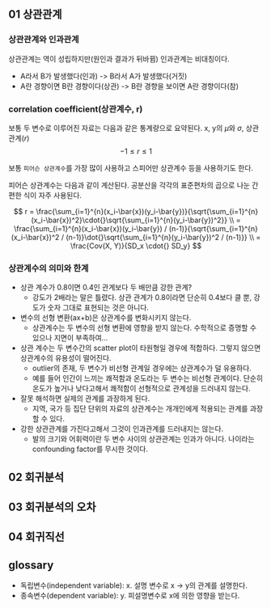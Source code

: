 <!-- @import "[TOC]" {cmd="toc" depthFrom=1 depthTo=6 orderedList=false} -->

<!-- code_chunk_output -->
<!-- /code_chunk_output -->

## 01 상관관계

### 상관관계와 인과관계

상관관계는 역이 성립하지만(원인과 결과가 뒤바뀜) 인과관계는 비대칭이다.

- A라서 B가 발생했다(인과) -> B라서 A가 발생했다(거짓)
- A란 경향이면 B란 경향이다(상관) -> B란 경향을 보이면 A란 경향이다(참)

### correlation coefficient(상관계수, r)

보통 두 변수로 이루어진 자료는 다음과 같은 통계량으로 요약된다.
x, y의 $\mu$와 $\sigma$, 상관관계($r$)
$$ -1 \leq r \leq 1 $$

보통 `피어슨 상관계수`를 가장 많이 사용하고 스피어만 상관계수 등을 사용하기도 한다.

피어슨 상관계수는 다음과 같이 계산된다. 공분산을 각각의 표준편차의 곱으로 나눈 간편한 식이 자주 사용된다.

$$
r = \frac{\sum_{i=1}^{n}(x_i-\bar{x})(y_i-\bar{y})}{\sqrt{\sum_{i=1}^{n}(x_i-\bar{x})^2}\cdot{}\sqrt{\sum_{i=1}^{n}(y_i-\bar{y})^2}} \\
  = \frac{\sum_{i=1}^{n}(x_i-\bar{x})(y_i-\bar{y}) / (n-1)}{\sqrt{\sum_{i=1}^{n}(x_i-\bar{x})^2 / (n-1)}\dot{}\sqrt{\sum_{i=1}^{n}(y_i-\bar{y})^2 / (n-1)}} \\
  = \frac{Cov(X, Y)}{SD_x \cdot{} SD_y}
$$

### 상관계수의 의미와 한계

- 상관 계수가 0.8이면 0.4인 관계보다 두 배만큼 강한 관계?
  - 강도가 2배라는 말은 틀렸다. 상관 관계가 0.8이라면 단순히 0.4보다 클 뿐, 강도가 숫자 그대로 표현되는 것은 아니다.
- 변수의 선형 변환(ax+b)은 상관계수를 변화시키지 않는다.
  - 상관계수는 두 변수의 선형 변환에 영향을 받지 않는다. 수학적으로 증명할 수 있으나 지면이 부족하여...
- 상관 계수는 두 변수간의 scatter plot이 타원형일 경우에 적합하다. 그렇지 않으면 상관계수의 유용성이 떨어진다.
  - outlier의 존재, 두 변수가 비선형 관계일 경우에는 상관계수가 덜 유용하다.
  - 예를 들어 인간이 느끼는 쾌적함과 온도라는 두 변수는 비선형 관계이다. 단순히 온도가 높거나 낮다고해서 쾌적함이 선형적으로 관계성을 드러내지 않는다.
- 잘못 해석하면 실제의 관계를 과장하게 된다.
  - 지역, 국가 등 집단 단위의 자료의 상관계수는 개개인에게 적용되는 관계를 과장할 수 있다.
- 강한 상관관계를 가진다고해서 그것이 인과관계를 드러내지는 않는다.
  - 발의 크기와 어휘력이란 두 변수 사이의 상관관계는 인과가 아니다. 나이라는 confounding factor를 무시한 것이다.

## 02 회귀분석

## 03 회귀분석의 오차

## 04 회귀직선

## glossary

- 독립변수(independent variable): x. 설명 변수로 x -> y의 관계를 설명한다.
- 종속변수(dependent variable): y. 피설명변수로 x에 의한 영향을 받는다.
